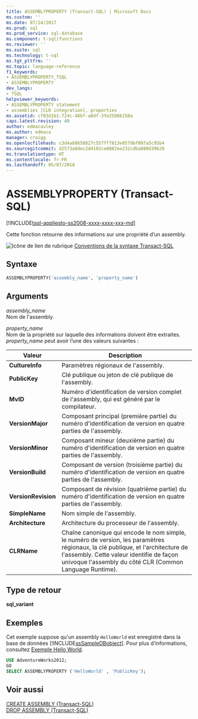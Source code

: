 ```yaml
---
title: ASSEMBLYPROPERTY (Transact-SQL) | Microsoft Docs
ms.custom: ''
ms.date: 07/24/2017
ms.prod: sql
ms.prod_service: sql-database
ms.component: t-sql|functions
ms.reviewer: ''
ms.suite: sql
ms.technology: t-sql
ms.tgt_pltfrm: ''
ms.topic: language-reference
f1_keywords:
- ASSEMBLYPROPERTY_TSQL
- ASSEMBLYPROPERTY
dev_langs:
- TSQL
helpviewer_keywords:
- ASSEMBLYPROPERTY statement
- assemblies [CLR integration], properties
ms.assetid: cf03d1b1-724c-48bf-a8df-3fe2586b150a
caps.latest.revision: 40
author: edmacauley
ms.author: edmaca
manager: craigg
ms.openlocfilehash: c3d4a88658827c557ff7813e0579bf097a5c95b4
ms.sourcegitcommit: d2573a8dec2d4102ce8882ee232cdba080d39628
ms.translationtype: HT
ms.contentlocale: fr-FR
ms.lasthandoff: 05/07/2018
---
```

# <a name="assemblyproperty-transact-sql"></a>ASSEMBLYPROPERTY (Transact-SQL)
[!INCLUDE[tsql-appliesto-ss2008-xxxx-xxxx-xxx-md](../../includes/tsql-appliesto-ss2008-xxxx-xxxx-xxx-md.md)]

Cette fonction retourne des informations sur une propriété d’un assembly.
  
![Icône de lien de rubrique](../../database-engine/configure-windows/media/topic-link.gif "Icône lien de rubrique") [Conventions de la syntaxe Transact-SQL](../../t-sql/language-elements/transact-sql-syntax-conventions-transact-sql.md)
  
## <a name="syntax"></a>Syntaxe  
  
```sql
ASSEMBLYPROPERTY('assembly_name', 'property_name')  
```  
  
## <a name="arguments"></a>Arguments  
*assembly_name*  
Nom de l'assembly.
  
*property_name*  
Nom de la propriété sur laquelle des informations doivent être extraites. *property_name* peut avoir l’une des valeurs suivantes :
  
|Valeur|Description|  
|---|---|
|**CultureInfo**|Paramètres régionaux de l'assembly.|  
|**PublicKey**|Clé publique ou jeton de clé publique de l'assembly.|  
|**MvID**|Numéro d'identification de version complet de l'assembly, qui est généré par le compilateur.|  
|**VersionMajor**|Composant principal (première partie) du numéro d'identification de version en quatre parties de l'assembly.|  
|**VersionMinor**|Composant mineur (deuxième partie) du numéro d'identification de version en quatre parties de l'assembly.|  
|**VersionBuild**|Composant de version (troisième partie) du numéro d'identification de version en quatre parties de l'assembly.|  
|**VersionRevision**|Composant de révision (quatrième partie) du numéro d'identification de version en quatre parties de l'assembly.|  
|**SimpleName**|Nom simple de l'assembly.|  
|**Architecture**|Architecture du processeur de l'assembly.|  
|**CLRName**|Chaîne canonique qui encode le nom simple, le numéro de version, les paramètres régionaux, la clé publique, et l'architecture de l'assembly. Cette valeur identifie de façon univoque l'assembly du côté CLR (Common Language Runtime).|  
  
## <a name="return-type"></a>Type de retour
**sql_variant**
  
## <a name="examples"></a>Exemples  
Cet exemple suppose qu'un assembly `HelloWorld` est enregistré dans la base de données [!INCLUDE[ssSampleDBobject](../../includes/sssampledbobject-md.md)]. Pour plus d’informations, consultez [Exemple Hello World](http://msdn.microsoft.com/library/fed6c358-f5ee-4d4c-9ad6-089778383ba7).
  
```sql
USE AdventureWorks2012;  
GO  
SELECT ASSEMBLYPROPERTY ('HelloWorld' , 'PublicKey');  
```  
  
## <a name="see-also"></a>Voir aussi
[CREATE ASSEMBLY &#40;Transact-SQL&#41;](../../t-sql/statements/create-assembly-transact-sql.md)  
[DROP ASSEMBLY &#40;Transact-SQL&#41;](../../t-sql/statements/drop-assembly-transact-sql.md)
  
  
